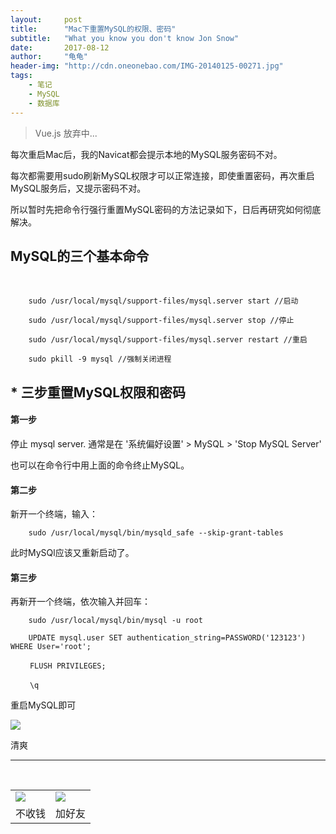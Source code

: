 ```yaml
---
layout:     post
title:      "Mac下重置MySQL的权限、密码"
subtitle:   "What you know you don't know Jon Snow"
date:       2017-08-12
author:     "龟龟"
header-img: "http://cdn.oneonebao.com/IMG-20140125-00271.jpg"
tags:
    - 笔记
    - MySQL
    - 数据库
---
```


>Vue.js 放弃中...

每次重启Mac后，我的Navicat都会提示本地的MySQL服务密码不对。

每次都需要用sudo刷新MySQL权限才可以正常连接，即使重置密码，再次重启MySQL服务后，又提示密码不对。

所以暂时先把命令行强行重置MySQL密码的方法记录如下，日后再研究如何彻底解决。

## MySQL的三个基本命令

<br>

        sudo /usr/local/mysql/support-files/mysql.server start //启动

        sudo /usr/local/mysql/support-files/mysql.server stop //停止

        sudo /usr/local/mysql/support-files/mysql.server restart //重启

        sudo pkill -9 mysql //强制关闭进程


## * 三步重置MySQL权限和密码

#### 第一步

停止 mysql server.  通常是在 '系统偏好设置' > MySQL > 'Stop MySQL Server'

也可以在命令行中用上面的命令终止MySQL。


#### 第二步

新开一个终端，输入：

        sudo /usr/local/mysql/bin/mysqld_safe --skip-grant-tables


此时MySQl应该又重新启动了。

#### 第三步

再新开一个终端，依次输入并回车：

        sudo /usr/local/mysql/bin/mysql -u root

        UPDATE mysql.user SET authentication_string=PASSWORD('123123') WHERE User='root';

    　　 FLUSH PRIVILEGES;

     　　\q

重启MySQL即可

![](http://cdn.oneonebao.com/WX20170812-125719@2x.png)

清爽

----
<br />
<table border="0">
    <tr border="0">
        <td>
            <img src="http://cdn.oneonebao.com/0%20%2837%29.gif">
        </td>
        <td>
            <img src="http://cdn.oneonebao.com/1490924677.png">
        </td>
    </tr>
    <tr>
        <td style="text-align:center">
            <span>不收钱</span>
        </td>
        <td style="text-align:center">
            <span>加好友</span>
        </td>
    </tr>
</table>
